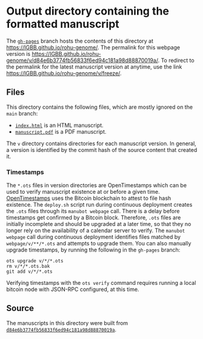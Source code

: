 # Output directory containing the formatted manuscript

The [`gh-pages`](https://github.com/IGBB/rohu-genome/tree/gh-pages) branch hosts the contents of this directory at <https://IGBB.github.io/rohu-genome/>.
The permalink for this webpage version is <https://IGBB.github.io/rohu-genome/v/d84e6b3774fb56833f6ed94c181a98d88870019a/>.
To redirect to the permalink for the latest manuscript version at anytime, use the link <https://IGBB.github.io/rohu-genome/v/freeze/>.

## Files

This directory contains the following files, which are mostly ignored on the `main` branch:

+ [`index.html`](index.html) is an HTML manuscript.
+ [`manuscript.pdf`](manuscript.pdf) is a PDF manuscript.

The `v` directory contains directories for each manuscript version.
In general, a version is identified by the commit hash of the source content that created it.

### Timestamps

The `*.ots` files in version directories are OpenTimestamps which can be used to verify manuscript existence at or before a given time.
[OpenTimestamps](https://opentimestamps.org/) uses the Bitcoin blockchain to attest to file hash existence.
The `deploy.sh` script run during continuous deployment creates the `.ots` files through its `manubot webpage` call.
There is a delay before timestamps get confirmed by a Bitcoin block.
Therefore, `.ots` files are initially incomplete and should be upgraded at a later time, so that they no longer rely on the availability of a calendar server to verify.
The `manubot webpage` call during continuous deployment identifies files matched by `webpage/v/**/*.ots` and attempts to upgrade them.
You can also manually upgrade timestamps, by running the following in the `gh-pages` branch:

```shell
ots upgrade v/*/*.ots
rm v/*/*.ots.bak
git add v/*/*.ots
```

Verifying timestamps with the `ots verify` command requires running a local bitcoin node with JSON-RPC configured, at this time.

## Source

The manuscripts in this directory were built from
[`d84e6b3774fb56833f6ed94c181a98d88870019a`](https://github.com/IGBB/rohu-genome/commit/d84e6b3774fb56833f6ed94c181a98d88870019a).
